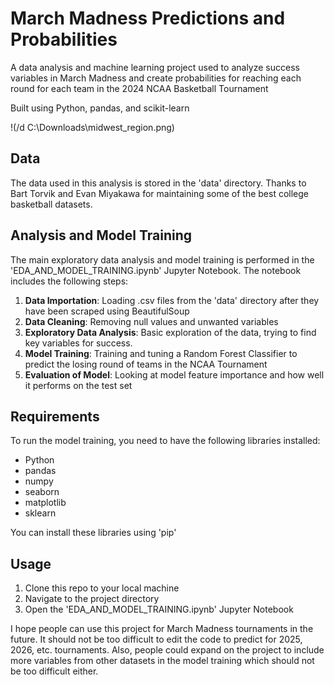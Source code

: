 # March Madness Predictions and Probabilities
A data analysis and machine learning project used to analyze success variables in March Madness and create probabilities for reaching each round for each team in the 2024 NCAA Basketball Tournament

Built using Python, pandas, and scikit-learn

!(/d C:\Downloads\midwest_region.png)

## Data
The data used in this analysis is stored in the 'data' directory. Thanks to Bart Torvik and Evan Miyakawa for maintaining some of the best college basketball datasets. 

## Analysis and Model Training 
The main exploratory data analysis and model training is performed in the 'EDA_AND_MODEL_TRAINING.ipynb' Jupyter Notebook. The notebook includes the following steps: 
1. **Data Importation**: Loading .csv files from the 'data' directory after they have been scraped using BeautifulSoup
2. **Data Cleaning**: Removing null values and unwanted variables
3. **Exploratory Data Analysis**: Basic exploration of the data, trying to find key variables for success.
4. **Model Training**: Training and tuning a Random Forest Classifier to predict the losing round of teams in the NCAA Tournament
5. **Evaluation of Model**: Looking at model feature importance and how well it performs on the test set

## Requirements
To run the model training, you need to have the following libraries installed: 

- Python
- pandas
- numpy
- seaborn
- matplotlib
- sklearn

You can install these libraries using 'pip'

## Usage
  1. Clone this repo to your local machine
  2. Navigate to the project directory
  3. Open the 'EDA_AND_MODEL_TRAINING.ipynb' Jupyter Notebook

I hope people can use this project for March Madness tournaments in the future. It should not be too difficult to edit the code to predict for 2025, 2026, etc. tournaments. Also, people could expand on the project to include more variables from other datasets in the model training which should not be too difficult either. 
